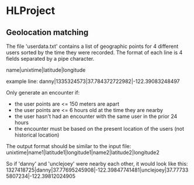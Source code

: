 # HLProject

## Geolocation matching

The file 'userdata.txt' contains a list of geographic points for 4 
different users sorted by the time they were recorded.
The format of each line is 4 fields separated by a pipe character.

name|unixtime|latitude|longitude

example line:
danny|1335324573|37.784372722982|-122.39083248497

Only generate an encounter if:
- the user points are <= 150 meters are apart
- the user points are <= 6 hours old at the time they are nearby
- the user hasn't had an encounter with the same user in the prior 24 hours
- the encounter must be based on the present location of the users
  (not historical location)

The output format should be similar to the input file:
unixtime|name1|latitude1|longitude1|name2|latitude2|longitude2

So if 'danny' and 'unclejoey' were nearby each other, it would look like this:
1327418725|danny|37.77695245908|-122.39847741481|unclejoey|37.777335807234|-122.39812024905

